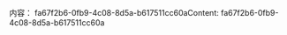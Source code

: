 <span data-ttu-id="36ad5-101">内容： fa67f2b6-0fb9-4c08-8d5a-b617511cc60a</span><span class="sxs-lookup"><span data-stu-id="36ad5-101">Content: fa67f2b6-0fb9-4c08-8d5a-b617511cc60a</span></span>